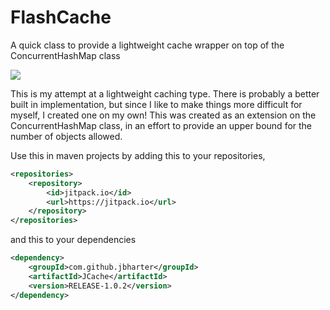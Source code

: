 # FlashCache
A quick class to provide a lightweight cache wrapper on top of the ConcurrentHashMap class

[![](https://jitpack.io/v/jbharter/JCache.svg)](https://jitpack.io/#jbharter/JCache)

This is my attempt at a lightweight caching type. There is probably a better built in implementation, but since I like to make things more difficult for myself, I created one on my own! This was created as an extension on the ConcurrentHashMap class, in an effort to provide an upper bound for the number of objects allowed.

Use this in maven projects by adding this to your repositories,

```xml
<repositories>
    <repository>
        <id>jitpack.io</id>
        <url>https://jitpack.io</url>
    </repository>
</repositories>
```

and this to your dependencies

```xml
<dependency>
    <groupId>com.github.jbharter</groupId>
    <artifactId>JCache</artifactId>
    <version>RELEASE-1.0.2</version>
</dependency>
```
